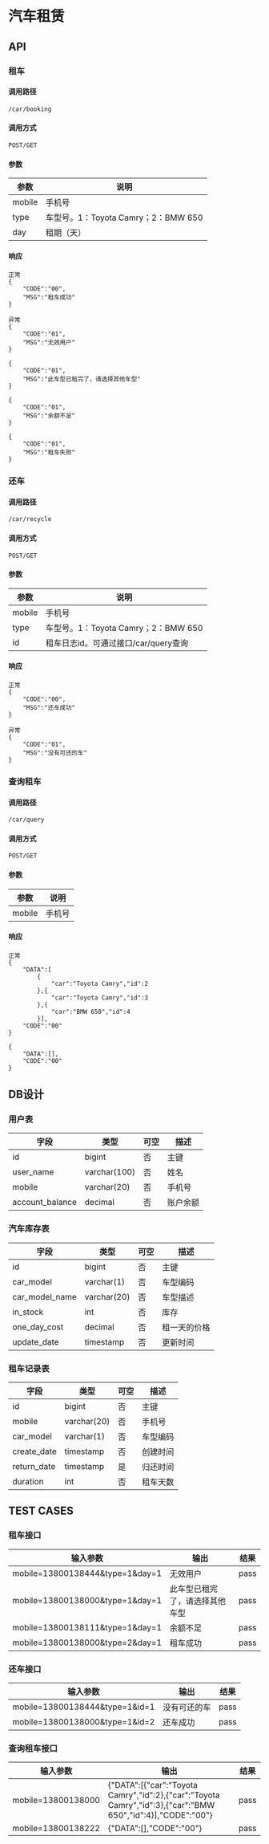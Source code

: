 # 汽车租赁

## API

### 租车

#### 调用路径

```
/car/booking
```

#### 调用方式

```
POST/GET
```

#### 参数

参数 |说明
------------- | -------------
mobile|手机号
type|车型号。1：Toyota Camry；2：BMW 650
day|租期（天）

#### 响应

```
正常
{
	"CODE":"00",
	"MSG":"租车成功"
}

异常
{
	"CODE":"01",
	"MSG":"无效用户"
}

{
	"CODE":"01",
	"MSG":"此车型已租完了，请选择其他车型"
}

{
	"CODE":"01",
	"MSG":"余额不足"
}

{
	"CODE":"01",
	"MSG":"租车失败"
}
```

### 还车

#### 调用路径

```
/car/recycle
```

#### 调用方式

```
POST/GET
```

#### 参数

参数 |说明
------------- | -------------
mobile|手机号
type|车型号。1：Toyota Camry；2：BMW 650
id|租车日志id。可通过接口/car/query查询

#### 响应

```
正常
{
	"CODE":"00",
	"MSG":"还车成功"
}

异常
{
	"CODE":"01",
	"MSG":"没有可还的车"
}
```

### 查询租车

#### 调用路径

```
/car/query
```

#### 调用方式

```
POST/GET
```

#### 参数

参数 |说明
------------- | -------------
mobile|手机号

#### 响应

```
正常
{
	"DATA":[
		{
			"car":"Toyota Camry","id":2
		},{
			"car":"Toyota Camry","id":3
		},{
			"car":"BMW 650","id":4
		}],
	"CODE":"00"
}

{
	"DATA":[],
	"CODE":"00"
}
```

## DB设计

### 用户表

字段|类型|可空|描述
---- | ---- | --- | -----
id|bigint|否|主键
user_name|varchar(100)|否|姓名
mobile|varchar(20)|否|手机号
account_balance|decimal|否|账户余额

### 汽车库存表

字段|类型|可空|描述
---- | ---- | --- | -----
id|bigint|否|主键
car_model|varchar(1)|否|车型编码
car\_model\_name|varchar(20)|否|车型描述
in_stock|int|否|库存
one\_day\_cost|decimal|否|租一天的价格
update_date|timestamp|否|更新时间

### 租车记录表

字段|类型|可空|描述
---- | ---- | --- | -----
id|bigint|否|主键
mobile|varchar(20)|否|手机号
car_model|varchar(1)|否|车型编码
create_date|timestamp|否|创建时间
return_date| timestamp|是|归还时间
duration|int|否|租车天数


## TEST CASES

### 租车接口

输入参数|输出|结果
---- | ---- | ----
mobile=13800138444&type=1&day=1|无效用户|pass
mobile=13800138000&type=1&day=1|此车型已租完了，请选择其他车型| pass
mobile=13800138111&type=1&day=1|余额不足| pass
mobile=13800138000&type=2&day=1|租车成功| pass

### 还车接口

输入参数|输出|结果
---- | ---- | ----
mobile=13800138444&type=1&id=1|没有可还的车|pass
mobile=13800138000&type=1&id=2|还车成功|pass

### 查询租车接口

输入参数|输出|结果
---- | ---- | ----
mobile=13800138000|{"DATA":[{"car":"Toyota Camry","id":2},{"car":"Toyota Camry","id":3},{"car":"BMW 650","id":4}],"CODE":"00"}|pass
mobile=13800138222|{"DATA":[],"CODE":"00"}|pass
